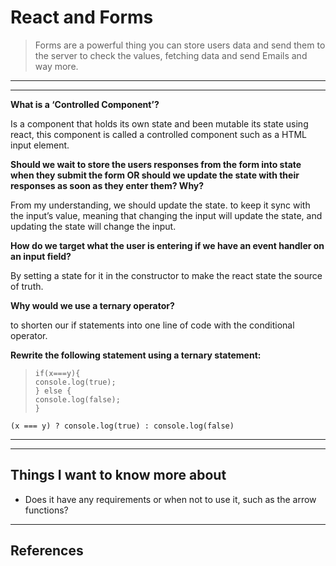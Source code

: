 # React and Forms

> Forms are a powerful thing you can store users data and send them to the server to check the values, fetching data and send Emails and way more.

---
---

**What is a ‘Controlled Component’?**

Is a component that holds its own state and been mutable its state using react, this component is called a controlled component such as a HTML input element. 

**Should we wait to store the users responses from the form into state when they submit the form OR should we update the state with their responses as soon as they enter them? Why?**

From my understanding, we should update the state. to keep it sync with the input’s value, meaning that changing the input will update the state, and updating the state will change the input.

**How do we target what the user is entering if we have an event handler on an input field?**

By setting a state for it in the constructor to make the react state the source of truth.

**Why would we use a ternary operator?**

to shorten our if statements into one line of code with the conditional operator.

**Rewrite the following statement using a ternary statement:**
>`if(x===y){`  
>   `console.log(true);`  
>`} else {`  
>   `console.log(false);`  
>`}`  

`(x === y) ? console.log(true) : console.log(false)`

---
---

## Things I want to know more about

- Does it have any requirements or when not to use it, such as the arrow functions?

 ---

## References

